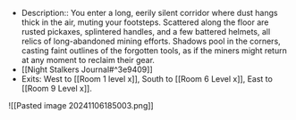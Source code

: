 
- Description:: You enter a long, eerily silent corridor where dust hangs thick in the air, muting your footsteps. Scattered along the floor are rusted pickaxes, splintered handles, and a few battered helmets, all relics of long-abandoned mining efforts. Shadows pool in the corners, casting faint outlines of the forgotten tools, as if the miners might return at any moment to reclaim their gear.
- [[Night Stalkers Journal#^3e9409]]
- Exits: West to [[Room 1 level x]], South to [[Room 6 Level x]], East to [[Room 9 Level x]].

![[Pasted image 20241106185003.png]]